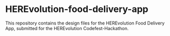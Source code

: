 # HEREvolution-food-delivery-app
This repository contains the design files for the HEREvolution Food Delivery App, submitted for the HEREvolution Codefest-Hackathon.
